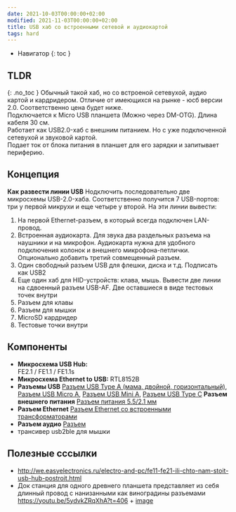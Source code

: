 ```yaml
---
date: 2021-10-03T00:00:00+02:00
modified: 2021-11-03T00:00:00+02:00
title: USB хаб со встроенными сетевой и аудиокартой
tags: hard
---
```


- Навигатор
{: toc }

## TLDR 
{: .no_toc }
Обычный такой хаб, но со встроеной сетевухой, аудио картой и кардридером. Отличие от имеющихся на рынке - юсб версии 2.0. Соответственно цена будет ниже.  
Подключается к Micro USB планшета (Можно через DM-OTG). Длина кабеля 30 см.  
Работает как USB2.0-хаб с внешним питанием. Но с уже подключенной сетевухой и звуковой картой.  
Подает ток от блока питания в планшет для его зарядки и запитывает периферию.  

## Концепция
**Как развести линии USB**
Нодключить последовательно две микросхемы USB-2.0-хаба. Соответственно получится 7 USB-портов: три у первой микрухи и еще четыре у второй. На эти линии вывести:  

1) На первой Ethernet-разъем, в который всегда подключен LAN-провод.
2) Встроенная аудиокарта. Для звука два раздельных разъема на наушники и на микрофон. Аудиокарта нужна для удобного подключения колонок и внешнего микрофона-петлички. Опционально добавить третий совмещенный разъем. 
3) Один свободный разъем USB для флешки, диска и т.д. Подписать как USB2
4) Еще один хаб для HID-устройств: клава, мышь. Вывести две линии на сдвоенный разъем USB-AF. Две оставшиеся в виде тестовых точек внутри
5) Разъем для клавы
6) Разъем для мышки
7) MicroSD кардридер
8) Тестовые точки внутри



## Компоненты
- **Микросхема USB Hub:**  
  FE2.1 / FE1.1 / FE1.1s
- **Микросхема Ethernet to USB:**
  RTL8152B
- **Разъемы USB**
  [Разъем USB Type A (мама, двойной, горизонтальный)](https://www.lcsc.com/product-detail/span-style-background-color-ff0-USB-span-Connectors_Jing-Extension-of-the-Electronic-Co-907-111A1022D10200_C12049.html),
  [Разъем USB Micro A](),
  [Разъем USB Mini A](),
  [Разъем USB Type C]()
**Разъем внешнего питания**
  [Разъем питания 5.5/2.1 мм](#)
- **Разъем Ethernet**
  [Разъем Ethernet со встроенными трансформаторами](#)
- **Разъем аудио**
  [Разъем ](#)
- трансивер usb2ble для мышки


## Полезные сссылки
- <http://we.easyelectronics.ru/electro-and-pc/fe11-fe21-ili-chto-nam-stoit-usb-hub-postroit.html>
- Док станция для одного древнего планшета представляет из себя длинный провод с нанизанными как виноградины разъемами <https://youtu.be/5ydvkZRqXhA?t=406> + [image](https://user-images.githubusercontent.com/17731587/228510183-79c23663-8226-4183-94e6-a77d0ebc6f0a.png)

